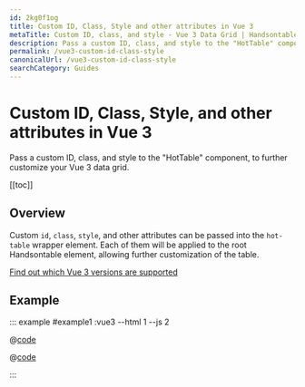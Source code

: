 ```yaml
---
id: 2kg0f1og
title: Custom ID, Class, Style and other attributes in Vue 3
metaTitle: Custom ID, class, and style - Vue 3 Data Grid | Handsontable
description: Pass a custom ID, class, and style to the "HotTable" component, to further customize your Vue 3 data grid.
permalink: /vue3-custom-id-class-style
canonicalUrl: /vue3-custom-id-class-style
searchCategory: Guides
---
```


# Custom ID, Class, Style, and other attributes in Vue 3

Pass a custom ID, class, and style to the "HotTable" component, to further customize your Vue 3 data grid.

[[toc]]

## Overview

Custom `id`, `class`, `style`, and other attributes can be passed into the `hot-table` wrapper element.
Each of them will be applied to the root Handsontable element, allowing further customization of the table.

[Find out which Vue 3 versions are supported](@/guides/integrate-with-vue3/vue3-installation/vue3-installation.md#vue-3-version-support)

## Example

::: example #example1 :vue3 --html 1 --js 2

@[code](@/content/guides/integrate-with-vue3/vue3-custom-id-class-style/example1.html)

@[code](@/content/guides/integrate-with-vue3/vue3-custom-id-class-style/example1.js)

:::
